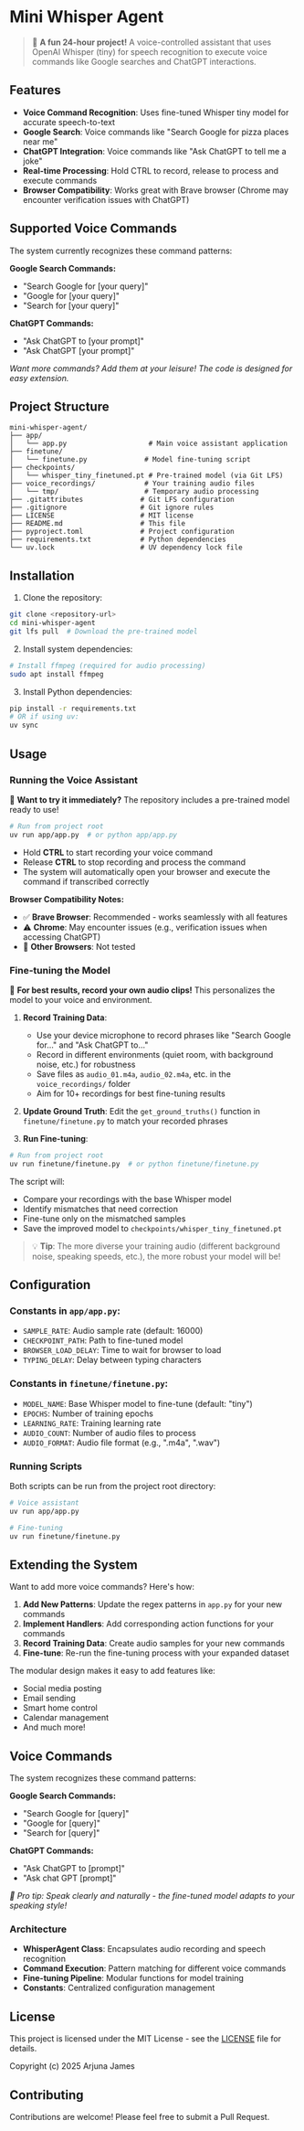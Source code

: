 # Mini Whisper Agent

> 🚀 **A fun 24-hour project!** A voice-controlled assistant that uses OpenAI Whisper (tiny) for speech recognition to execute voice commands like Google searches and ChatGPT interactions.

## Features

- **Voice Command Recognition**: Uses fine-tuned Whisper tiny model for accurate speech-to-text
- **Google Search**: Voice commands like "Search Google for pizza places near me" 
- **ChatGPT Integration**: Voice commands like "Ask ChatGPT to tell me a joke"
- **Real-time Processing**: Hold CTRL to record, release to process and execute commands
- **Browser Compatibility**: Works great with Brave browser (Chrome may encounter verification issues with ChatGPT)

## Supported Voice Commands

The system currently recognizes these command patterns:

**Google Search Commands:**
- "Search Google for [your query]"
- "Google for [your query]" 
- "Search for [your query]"

**ChatGPT Commands:**
- "Ask ChatGPT to [your prompt]"
- "Ask ChatGPT [your prompt]"

*Want more commands? Add them at your leisure! The code is designed for easy extension.*

## Project Structure

```
mini-whisper-agent/
├── app/
│   └── app.py                    # Main voice assistant application
├── finetune/
│   └── finetune.py              # Model fine-tuning script
├── checkpoints/
│   └── whisper_tiny_finetuned.pt # Pre-trained model (via Git LFS)
├── voice_recordings/            # Your training audio files
│   └── tmp/                     # Temporary audio processing
├── .gitattributes              # Git LFS configuration
├── .gitignore                  # Git ignore rules
├── LICENSE                     # MIT license
├── README.md                   # This file
├── pyproject.toml              # Project configuration
├── requirements.txt            # Python dependencies
└── uv.lock                     # UV dependency lock file
```

## Installation

1. Clone the repository:
```bash
git clone <repository-url>
cd mini-whisper-agent
git lfs pull  # Download the pre-trained model
```

2. Install system dependencies:
```bash
# Install ffmpeg (required for audio processing)
sudo apt install ffmpeg
```

3. Install Python dependencies:
```bash
pip install -r requirements.txt
# OR if using uv:
uv sync
```

## Usage

### Running the Voice Assistant

🎯 **Want to try it immediately?** The repository includes a pre-trained model ready to use!

```bash
# Run from project root
uv run app/app.py  # or python app/app.py
```

- Hold **CTRL** to start recording your voice command
- Release **CTRL** to stop recording and process the command
- The system will automatically open your browser and execute the command if transcribed correctly

**Browser Compatibility Notes:**
- ✅ **Brave Browser**: Recommended - works seamlessly with all features
- ⚠️ **Chrome**: May encounter issues (e.g., verification issues when accessing ChatGPT)
- 🔧 **Other Browsers**: Not tested

### Fine-tuning the Model

🎤 **For best results, record your own audio clips!** This personalizes the model to your voice and environment.

1. **Record Training Data**: 
   - Use your device microphone to record phrases like "Search Google for..." and "Ask ChatGPT to..."
   - Record in different environments (quiet room, with background noise, etc.) for robustness
   - Save files as `audio_01.m4a`, `audio_02.m4a`, etc. in the `voice_recordings/` folder
   - Aim for 10+ recordings for best fine-tuning results

2. **Update Ground Truth**: Edit the `get_ground_truths()` function in `finetune/finetune.py` to match your recorded phrases

3. **Run Fine-tuning**:
```bash
# Run from project root
uv run finetune/finetune.py  # or python finetune/finetune.py
```

The script will:
- Compare your recordings with the base Whisper model
- Identify mismatches that need correction
- Fine-tune only on the mismatched samples
- Save the improved model to `checkpoints/whisper_tiny_finetuned.pt`

> 💡 **Tip**: The more diverse your training audio (different background noise, speaking speeds, etc.), the more robust your model will be!

## Configuration

### Constants in `app/app.py`:
- `SAMPLE_RATE`: Audio sample rate (default: 16000)
- `CHECKPOINT_PATH`: Path to fine-tuned model
- `BROWSER_LOAD_DELAY`: Time to wait for browser to load
- `TYPING_DELAY`: Delay between typing characters

### Constants in `finetune/finetune.py`:
- `MODEL_NAME`: Base Whisper model to fine-tune (default: "tiny")
- `EPOCHS`: Number of training epochs
- `LEARNING_RATE`: Training learning rate
- `AUDIO_COUNT`: Number of audio files to process
- `AUDIO_FORMAT`: Audio file format (e.g., ".m4a", ".wav")

### Running Scripts

Both scripts can be run from the project root directory:

```bash
# Voice assistant
uv run app/app.py

# Fine-tuning
uv run finetune/finetune.py
```

## Extending the System

Want to add more voice commands? Here's how:

1. **Add New Patterns**: Update the regex patterns in `app.py` for your new commands
2. **Implement Handlers**: Add corresponding action functions for your commands  
3. **Record Training Data**: Create audio samples for your new commands
4. **Fine-tune**: Re-run the fine-tuning process with your expanded dataset

The modular design makes it easy to add features like:
- Social media posting
- Email sending  
- Smart home control
- Calendar management
- And much more!

## Voice Commands

The system recognizes these command patterns:

**Google Search Commands:**
- "Search Google for [query]"
- "Google for [query]" 
- "Search for [query]"

**ChatGPT Commands:**
- "Ask ChatGPT to [prompt]"
- "Ask chat GPT [prompt]"

*🎯 Pro tip: Speak clearly and naturally - the fine-tuned model adapts to your speaking style!*


### Architecture

- **WhisperAgent Class**: Encapsulates audio recording and speech recognition
- **Command Execution**: Pattern matching for different voice commands
- **Fine-tuning Pipeline**: Modular functions for model training
- **Constants**: Centralized configuration management

## License

This project is licensed under the MIT License - see the [LICENSE](LICENSE) file for details.

Copyright (c) 2025 Arjuna James

## Contributing

Contributions are welcome! Please feel free to submit a Pull Request.